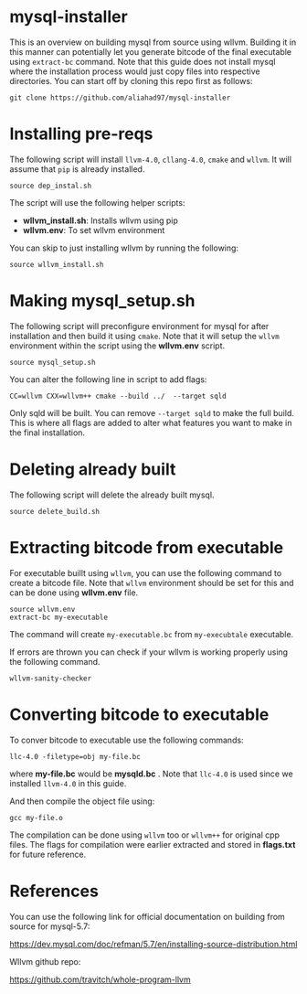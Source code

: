 # mysql-installer
This is an overview on building mysql from source using wllvm. Building it in this manner can potentially let you generate bitcode of the final executable using `extract-bc` command. Note that this guide does not install mysql where the installation process would just copy files into respective directories. You can start off by cloning this repo first as follows:
```
git clone https://github.com/aliahad97/mysql-installer
```

# Installing pre-reqs
The following script will install `llvm-4.0`, `cllang-4.0`, `cmake` and `wllvm`. It will assume that `pip` is already installed.

```
source dep_instal.sh
```

The script will use the following helper scripts:
- **wllvm_install.sh**: Installs wllvm using pip
- **wllvm.env**: To set wllvm environment

You can skip to just installing wllvm by running the following:
```
source wllvm_install.sh
```


# Making mysql_setup.sh

The following script will preconfigure environment for mysql for after installation and then build it using `cmake`. Note that it will setup the `wllvm` environment within the script using the **wllvm.env** script.

```
source mysql_setup.sh
```

You can alter the following line in script to add flags:
```
CC=wllvm CXX=wllvm++ cmake --build ../  --target sqld
```
Only sqld will be built. You can remove `--target sqld` to make the full build. This is where all flags are added to alter what features you want to make in the final installation.


# Deleting already built
The following script will delete the already built mysql.

```
source delete_build.sh
```

# Extracting bitcode from executable
For executable buillt using `wllvm`, you can use the following command to create a bitcode file. Note that `wllvm` environment should be set for this and can be done using **wllvm.env** file.
```
source wllvm.env
extract-bc my-executable
```
The command will create `my-executable.bc` from `my-execubtale` executable. 

If errors are thrown you can check if your wllvm is working properly using the following command.
```
wllvm-sanity-checker
```

# Converting bitcode to executable
To conver bitcode to executable use the following commands:
```
llc-4.0 -filetype=obj my-file.bc
```
where **my-file.bc** would be **mysqld.bc** . Note that `llc-4.0` is used since we installed `llvm-4.0` in this guide. 

And then compile the object file using:
```
gcc my-file.o
```
The compilation can be done using `wllvm` too or `wllvm++` for original cpp files. The flags for compilation were earlier extracted and stored in **flags.txt** for future reference.

# References
You can use the following link for official documentation on building from source for mysql-5.7:

https://dev.mysql.com/doc/refman/5.7/en/installing-source-distribution.html

Wllvm github repo:

https://github.com/travitch/whole-program-llvm

